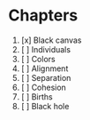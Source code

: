 # Chapters

1. [x] Black canvas
2. [ ] Individuals
9. [ ] Colors
4. [ ] Alignment
3. [ ] Separation
5. [ ] Cohesion
6. [ ] Births
7. [ ] Black hole
